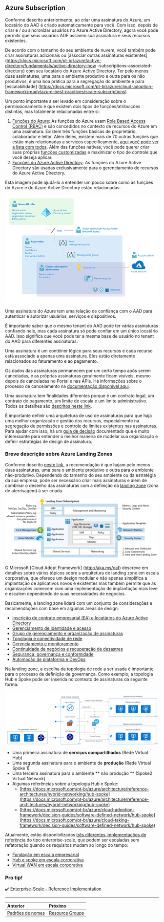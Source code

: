 ## Azure Subscription

Conforme descrito anteriormente, ao criar uma assinatura do Azure, um locatário do AAD é criado automaticamente para você. Com isso, depois de criar e / ou sincronizar usuários no Azure Active Directory, agora você pode permitir que seus usuários ADF assinem sua assinatura e seus recursos existentes.

De acordo com o tamanho do seu ambiente de nuvem, você também pode criar assinaturas adicionais ou [associar outras assinaturas existentes] (https://docs.microsoft.com/pt-br/azure/active-directory/fundamentals/active-directory-how -subscriptions-associated-directory) com seu locatário do Azure Active Directory. Ter pelo menos duas assinaturas, uma para o ambiente produtivo e outra para os não produtivos, é uma boa prática para a segregação do ambiente e para [escalabilidade] (https://docs.microsoft.com/pt-br/azure/cloud-adoption-framework/ready/azure-best-practices/scale-subscriptions).

Um ponto importante a ser levado em consideração sobre o permissionamento é que existem dois tipos de funções/atribuições distintas, mas totalmente relacionadas entre si:

1. [Funções do Azure](https://docs.microsoft.com/pt-br/azure/role-based-access-control/rbac-and-directory-admin-roles#azure-roles): As funções do Azure usam [Role Based Access Control (RBAC)](https://docs.microsoft.com/pt-br/azure/role-based-access-control/overview) e são concedidos no contexto de recursos do Azure em uma assinatura. Existem três funções básicas de proprietário, colaborador e leitor. Além deles, existem mais de 70 outras funções que estão mais relacionadas a serviços especificamente, [aqui você pode ver a lista com todos](https://docs.microsoft.com/pt-br/azure/role-based-access-control/built-in-roles). Além das funções nativas, você pode querer criar suas próprias [funções customizadas](https://docs.microsoft.com/pt-br/azure/role-based-access-control/custom-roles) e maximizar o tipo de controle que você deseja aplicar.
2. [Funções do Azure Active Directory](https://docs.microsoft.com/pt-br/azure/role-based-access-control/rbac-and-directory-admin-roles#azure-ad-roles): As funções do Azure Active Directory são usadas exclusivamente para o gerenciamento de recursos do Azure Active Directory.

Esta imagem pode ajudá-lo a entender um pouco sobre como as funções do Azure e do Azure Active Directory estão relacionadas:

![ad-rbac-roles](../images/ad-rbac-roles.png)

Uma assinatura do Azure tem uma relação de confiança com o AAD para autenticar e autorizar usuários, serviços e dispositivos.

É importante saber que o mesmo tenant do AAD pode ter várias assinaturas confiando nele, mas cada assinatura só pode confiar em um único locatário AAD. Isso significa que você pode ter a mesma base de usuário no tenant do AAD para diferentes assinaturas.

Uma assinatura é um contêiner lógico para seus recursos e cada recurso está associado a apenas uma assinatura. Eles estão diretamente relacionados ao faturamento e ao pagamento.

Os dados das assinaturas permanecem por um certo tempo após serem canceladas, e as próprias assinaturas geralmente ficam visíveis, mesmo depois de canceladas no Portal e nas APIs. Há informações sobre o processo de cancelamento na [documentação disponível aqui](https://docs.microsoft.com/pt-br/azure/cost-management-billing/manage/cancel-azure-subscription).

Uma assinatura tem finalidades diferentes porque é um contrato legal, um contrato de pagamento, um limite de escala e um limite administrativo. Todos os detalhes são [descritos neste link](https://docs.microsoft.com/pt-br/azure/cloud-adoption-framework/ready/considerations/fundamental-concepts#azure-subscription-purposes).

É importante definir uma arquitetura de uso de assinaturas para que haja uma melhor organização e gestão dos recursos, especialmente na segregação de permissões e controle de [limites existentes nas assinaturas](https://docs.microsoft.com/pt-br/azure/azure-resource-manager/management/azure-subscription-service-limits). Para ajudar com isso, há um [guia de decisão](https://docs.microsoft.com/pt-br/azure/cloud-adoption-framework/decision-guides/subscriptions/) documentado  que é muito interessante para entender o melhor maneira de modelar sua organização e definir estratégias de design de assinatura.

### Breve descrição sobre Azure Landing Zones

Conforme descrito [neste link](https://docs.microsoft.com/pt-br/azure/cloud-adoption-framework/ready/azure-best-practices/initial-subscriptions), a recomendação é que hajam pelo menos duas assinaturas, uma para o ambiente produtivo e outra para o ambiente não-produtivo. Dependendo do tamanho do seu ambiente ou da estratégia da sua empresa, pode ser necessário criar mais assinaturas e além de combinar o desenho das assinaturas com a definição da [landing zone](https://docs.microsoft.com/pt-br/azure/cloud-taking-framework/ready/landing-zone/) (zona de aterrisagem) à ser criada.

![landing-zone](../images/landing-zone.png)

O Microsoft [Cloud Adopt Framework] (http://aka.ms/caf) descreve em detalhes sobre vários tópicos sobre a arquitetura de landing zone em escala corporativa, que oferece um design modular e não apenas simplifica a implantação de aplicativos novos e existentes mas também permite que as organizações comecem com uma implementação de implantação mais leve e escalem dependendo de suas necessidades de negócios.

Basicamente, a landing zone lidará com um conjunto de considerações e recomendações com base em algumas áreas de design:

* [Inscrição de contrato empresarial (EA) e locatários do Azure Active Directory](https://docs.microsoft.com/pt-br/azure/cloud-adoption-framework/ready/enterprise-scale-enterprise-enrollment-and-azure-ad-tenants/)
* [Gerenciamento de identidade e acesso](https://docs.microsoft.com/pt-br/azure/cloud-adoption-framework/ready/enterprise-scale/identity-and-access-management/)
* [Grupo de gerenciamento e organização de assinaturas](https://docs.microsoft.com/azure/pt-br/cloud-adoption-framework/ready/enterprise-scale/management-group-and-subscription-organization/)
* [Topologia e conectividade de rede](https://docs.microsoft.com/pt-br/azure/cloud-adoption-framework/ready/enterprise-scale/network-topology-and-connectivity/)
* [Gerenciamento e monitoramento](https://docs.microsoft.com/azure/pt-br/cloud-adoption-framework/ready/enterprise-scale/management-and-monitoring/)
* [Continuidade de negócios e recuperação de desastres](https://docs.microsoft.com/azure/pt-br/cloud-adoption-framework/ready/enterprise-scale/business-continuity-and-disaster-recovery/)
* [Segurança, governança e conformidade](https://docs.microsoft.com/azure/pt-br/cloud-adoption-framework/ready/enterprise-scale/security-governance-and-compliance)
* [Automação de plataforma e DevOps](https://docs.microsoft.com/en-us/azure/pt-br/cloud-adoption-framework/ready/enterprise-scale/platform-automation-and-devops)

Na landing zone, a escolha da topologia de rede a ser usada é importante para o processo de definição de governança. Como exemplo, a topologia Hub e Spoke pode ser inserida no contexto de assinaturas da seguinte forma:

![hub-spoke](../images/hub-spoke.png)

* Uma primeira assinatura de **serviços compartilhados** (Rede Virtual Hub)
* Uma segunda assinatura para o ambiente de **produção** (Rede Virtual Spoke 1)
* Uma terceira assinatura para o ambiente ** não produção ** (Spoke2 Virtual Network)
* Algumas referências sobre a topologia Hub e Spoke:
  - [https://docs.microsoft.com/pt-br/azure/architecture/reference-architectures/hybrid-networking/hub-spoke](https://docs.microsoft.com/pt-br/azure/architecture/reference-architectures/hybrid-networking/hub-spoke)
  - [https://docs.microsoft.com/pt-br/azure/cloud-adoption-framework/decision-guides/software-defined-network/hub-spoke](https://docs.microsoft.com/pt-br/azure/cloud-taking-framework/decision-guides/software-defined-network/hub-spoke)

Atualmente, estão disponibilizadas [três diferentes implementações de referência](https://docs.microsoft.com/pt-br/azure/cloud-adoption-framework/ready/enterprise-scale/implementation) do tipo enterprise-scale, que podem ser escaladas sem refatoração quando os requisitos mudam ao longo do tempo:

* [Fundação em escala empresarial](https://github.com/Azure/Enterprise-Scale/blob/main/docs/reference/wingtip/README.md)
* [Hub e spoke em escala corporativa](https://github.com/Azure/Enterprise-Scale/blob/main/docs/reference/adventureworks/README.md)
* [Virtual WAN em escala corporativa](https://github.com/Azure/Enterprise-Scale/blob/main/docs/reference/contoso/Readme.md)

### Pro tip!

✔️ [Enterprise-Scale - Reference Implementation](https://github.com/Azure/Enterprise-Scale)

---

Anterior | Próximo | 
:----- |:-----
[Padrões de nomes](/guide/naming.md)| [Resource Groups](/guide/resource-groups.md)
